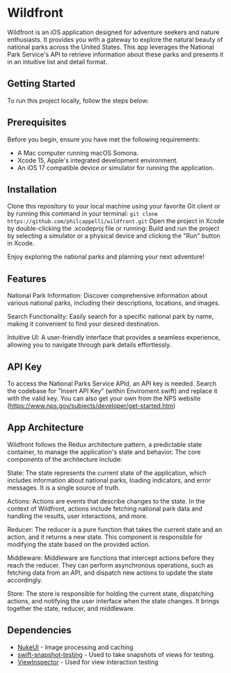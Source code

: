 # Wildfront
Wildfront is an iOS application designed for adventure seekers and nature enthusiasts. 
It provides you with a gateway to explore the natural beauty of national parks across the United States. 
This app leverages the National Park Service's API to retrieve information about these parks and presents 
it in an intuitive list and detail format.

## Getting Started
To run this project locally, follow the steps below:

## Prerequisites
Before you begin, ensure you have met the following requirements:

- A Mac computer running macOS Somona.
- Xcode 15, Apple's integrated development environment.
- An iOS 17 compatible device or simulator for running the application.

## Installation
Clone this repository to your local machine using your favorite Git client or by running this command in your terminal:
`git clone https://github.com/philcappelli/wildfront.git`
Open the project in Xcode by double-clicking the .xcodeproj file or running:
Build and run the project by selecting a simulator or a physical device and clicking the "Run" button in Xcode.

Enjoy exploring the national parks and planning your next adventure!

## Features
National Park Information: Discover comprehensive information about various national parks, including their descriptions, locations, and images.

Search Functionality: Easily search for a specific national park by name, making it convenient to find your desired destination.

Intuitive UI: A user-friendly interface that provides a seamless experience, allowing you to navigate through park details effortlessly.

## API Key
To access the National Parks Service APId, an API key is needed. Search the codebase for "Insert API Key" (within Enviroment.swift) 
and replace it with the valid key.  You can also get your own from the NPS website (https://www.nps.gov/subjects/developer/get-started.htm)

## App Architecture
Wildfront follows the Redux architecture pattern, a predictable state container, to manage the application's state and behavior. The core components of the architecture include:

State: The state represents the current state of the application, which includes information about national parks, loading indicators, and error messages. It is a single source of truth.

Actions: Actions are events that describe changes to the state. In the context of Wildfront, actions include fetching national park data and handling the results, user interactions, and more.

Reducer: The reducer is a pure function that takes the current state and an action, and it returns a new state. This component is responsible for modifying the state based on the provided action.

Middleware: Middleware are functions that intercept actions before they reach the reducer. They can perform asynchronous operations, such as fetching data from an API, and dispatch new actions to update the state accordingly.

Store: The store is responsible for holding the current state, dispatching actions, and notifying the user interface when the state changes. It brings together the state, reducer, and middleware.

## Dependencies
* [NukeUI](https://github.com/kean/Nuke) - Image processing and caching
* [swift-snapshot-testing](https://github.com/pointfreeco/swift-snapshot-testing) - Used to take snapshots of views for testing.
* [ViewInspector](https://github.com/nalexn/ViewInspector) - Used for view interaction testing
